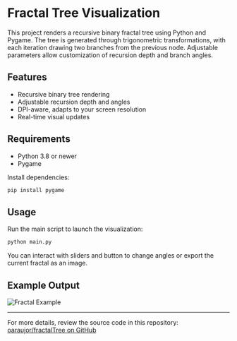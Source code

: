# Fractal Tree Visualization

This project renders a recursive binary fractal tree using Python and Pygame. The tree is generated through trigonometric transformations, with each iteration drawing two branches from the previous node. Adjustable parameters allow customization of recursion depth and branch angles.

## Features

- Recursive binary tree rendering
- Adjustable recursion depth and angles
- DPI-aware, adapts to your screen resolution
- Real-time visual updates

## Requirements

- Python 3.8 or newer
- Pygame

Install dependencies:

```bash
pip install pygame
```

## Usage

Run the main script to launch the visualization:

```bash
python main.py
```

You can interact with sliders and button to change angles or export the current fractal as an image.

## Example Output

![Fractal Example](media/example.png)

---
For more details, review the source code in this repository: [oaraujor/fractalTree on GitHub](https://github.com/oaraujor/fractalTree)
